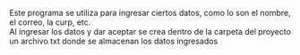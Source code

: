 Este programa se utiliza para ingresar ciertos datos, como lo son el nombre, el correo, la curp, etc.<br> Al ingresar los datos y dar aceptar se crea dentro de la carpeta del proyecto un archivo txt donde se almacenan los datos ingresados
